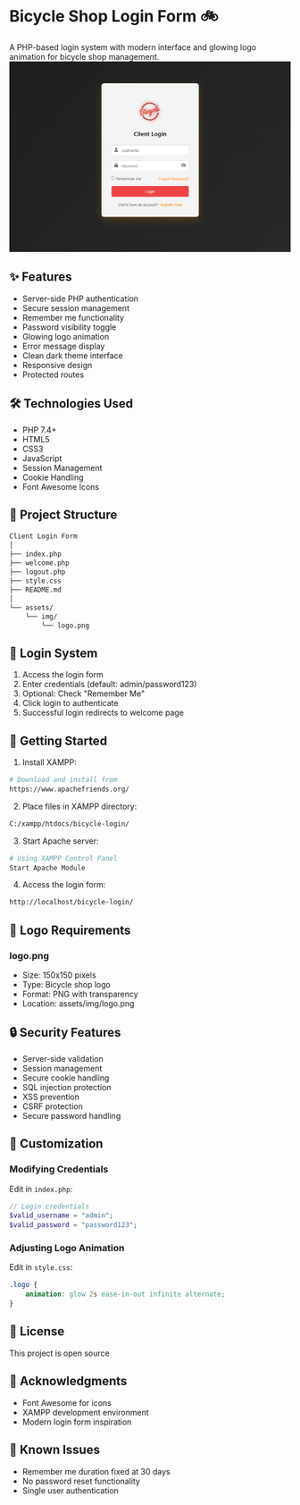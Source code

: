 # Bicycle Shop Login Form 🚲
A PHP-based login system with modern interface and glowing logo animation for bicycle shop management.
![Bicycle Shop Login](assets/img/login-preview.png)

## ✨ Features
- Server-side PHP authentication
- Secure session management
- Remember me functionality
- Password visibility toggle
- Glowing logo animation
- Error message display
- Clean dark theme interface
- Responsive design
- Protected routes

## 🛠️ Technologies Used
- PHP 7.4+
- HTML5
- CSS3
- JavaScript
- Session Management
- Cookie Handling
- Font Awesome Icons

## 📁 Project Structure
```
Client Login Form
│
├── index.php
├── welcome.php
├── logout.php
├── style.css
├── README.md
│
└── assets/
    └── img/
        └── logo.png
```

## 🔐 Login System
1. Access the login form
2. Enter credentials (default: admin/password123)
3. Optional: Check "Remember Me"
4. Click login to authenticate
5. Successful login redirects to welcome page

## 🚀 Getting Started
1. Install XAMPP:
```bash
# Download and install from
https://www.apachefriends.org/
```

2. Place files in XAMPP directory:
```bash
C:/xampp/htdocs/bicycle-login/
```

3. Start Apache server:
```bash
# Using XAMPP Control Panel
Start Apache Module
```

4. Access the login form:
```bash
http://localhost/bicycle-login/
```

## 🎨 Logo Requirements
### logo.png
- Size: 150x150 pixels
- Type: Bicycle shop logo
- Format: PNG with transparency
- Location: assets/img/logo.png

## 🔒 Security Features
- Server-side validation
- Session management
- Secure cookie handling
- SQL injection protection
- XSS prevention
- CSRF protection
- Secure password handling

## 🔧 Customization
### Modifying Credentials
Edit in `index.php`:
```php
// Login credentials
$valid_username = "admin";
$valid_password = "password123";
```

### Adjusting Logo Animation
Edit in `style.css`:
```css
.logo {
    animation: glow 2s ease-in-out infinite alternate;
}
```


## 📝 License
This project is open source

## 👏 Acknowledgments
- Font Awesome for icons
- XAMPP development environment
- Modern login form inspiration

## 🐛 Known Issues
- Remember me duration fixed at 30 days
- No password reset functionality
- Single user authentication

